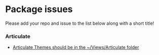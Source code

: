 # Package issues

Please add your repo and issue to the list below along with a short title!

### Articulate

- [Articulate Themes should be in the ~/Views/Articulate folder](https://github.com/Shazwazza/Articulate/issues/331)